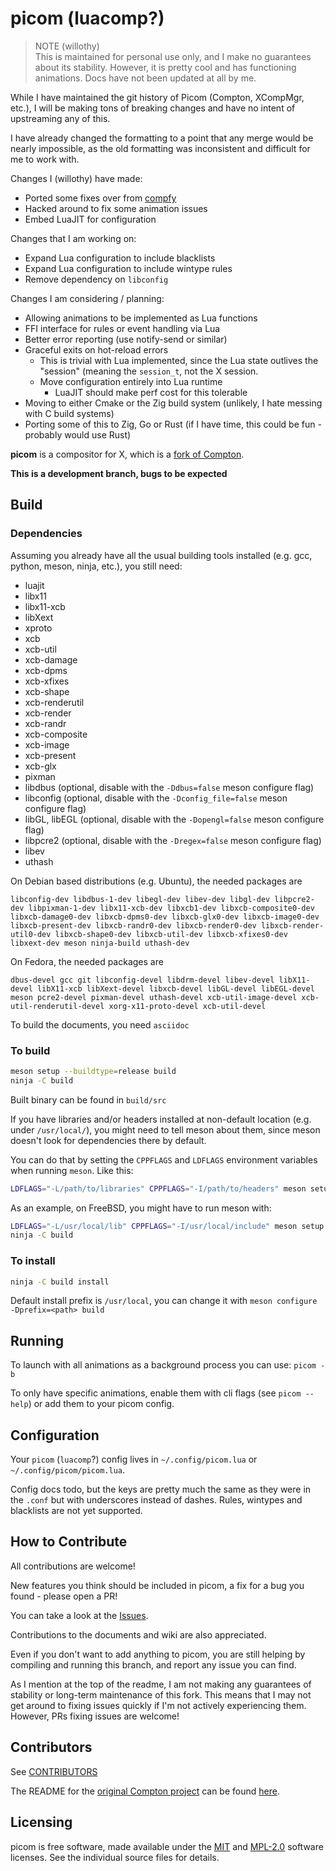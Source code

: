 picom (luacomp?)
=====

> NOTE (willothy) <br>
> This is maintained for personal use only, and I make no guarantees about its stability.
> However, it is pretty cool and has functioning animations.
> Docs have not been updated at all by me.

While I have maintained the git history of Picom (Compton, XCompMgr, etc.), I will be
making tons of breaking changes and have no intent of upstreaming any of this.

I have already changed the formatting to a point that any merge would be nearly impossible,
as the old formatting was inconsistent and difficult for me to work with.

Changes I (willothy) have made:

- Ported some fixes over from [compfy](https://github.com/allusive-dev/compfy)
- Hacked around to fix some animation issues
- Embed LuaJIT for configuration

Changes that I am working on:

- Expand Lua configuration to include blacklists
- Expand Lua configuration to include wintype rules
- Remove dependency on `libconfig`

Changes I am considering / planning:

- Allowing animations to be implemented as Lua functions
- FFI interface for rules or event handling via Lua
- Better error reporting (use notify-send or similar)
- Graceful exits on hot-reload errors
  - This is trivial with Lua implemented, since the Lua state
    outlives the "session" (meaning the `session_t`, not the X session.
  - Move configuration entirely into Lua runtime
    - LuaJIT should make perf cost for this tolerable
- Moving to either Cmake or the Zig build system (unlikely, I hate messing with C build systems)
- Porting some of this to Zig, Go or Rust (if I have time, this could be fun - probably would use Rust)

__picom__ is a compositor for X, which is a [fork of Compton](History.md).

**This is a development branch, bugs to be expected**

## Build

### Dependencies

Assuming you already have all the usual building tools installed (e.g. gcc, python, meson, ninja, etc.), you still need:

- luajit
- libx11
- libx11-xcb
- libXext
- xproto
- xcb
- xcb-util
- xcb-damage
- xcb-dpms
- xcb-xfixes
- xcb-shape
- xcb-renderutil
- xcb-render
- xcb-randr
- xcb-composite
- xcb-image
- xcb-present
- xcb-glx
- pixman
- libdbus (optional, disable with the `-Ddbus=false` meson configure flag)
- libconfig (optional, disable with the `-Dconfig_file=false` meson configure flag)
- libGL, libEGL (optional, disable with the `-Dopengl=false` meson configure flag)
- libpcre2 (optional, disable with the `-Dregex=false` meson configure flag)
- libev
- uthash

On Debian based distributions (e.g. Ubuntu), the needed packages are

```
libconfig-dev libdbus-1-dev libegl-dev libev-dev libgl-dev libpcre2-dev libpixman-1-dev libx11-xcb-dev libxcb1-dev libxcb-composite0-dev libxcb-damage0-dev libxcb-dpms0-dev libxcb-glx0-dev libxcb-image0-dev libxcb-present-dev libxcb-randr0-dev libxcb-render0-dev libxcb-render-util0-dev libxcb-shape0-dev libxcb-util-dev libxcb-xfixes0-dev libxext-dev meson ninja-build uthash-dev
```

On Fedora, the needed packages are

```
dbus-devel gcc git libconfig-devel libdrm-devel libev-devel libX11-devel libX11-xcb libXext-devel libxcb-devel libGL-devel libEGL-devel meson pcre2-devel pixman-devel uthash-devel xcb-util-image-devel xcb-util-renderutil-devel xorg-x11-proto-devel xcb-util-devel
```

To build the documents, you need `asciidoc`

### To build

```bash
meson setup --buildtype=release build
ninja -C build
```

Built binary can be found in `build/src`

If you have libraries and/or headers installed at non-default location (e.g. under `/usr/local/`), you might need to tell meson about them, since meson doesn't look for dependencies there by default.

You can do that by setting the `CPPFLAGS` and `LDFLAGS` environment variables when running `meson`. Like this:

```bash
LDFLAGS="-L/path/to/libraries" CPPFLAGS="-I/path/to/headers" meson setup --buildtype=release build
```

As an example, on FreeBSD, you might have to run meson with:

```bash
LDFLAGS="-L/usr/local/lib" CPPFLAGS="-I/usr/local/include" meson setup --buildtype=release build
ninja -C build
```

### To install

``` bash
ninja -C build install
```

Default install prefix is `/usr/local`, you can change it with `meson configure -Dprefix=<path> build`

## Running

To launch with all animations as a background process you can use:
`picom -b`

To only have specific animations, enable them with cli flags (see `picom --help`) or add them to your picom config.

## Configuration

Your `picom` (`luacomp`?) config lives in `~/.config/picom.lua` or `~/.config/picom/picom.lua`.

Config docs todo, but the keys are pretty much the same as they were in the `.conf` but with
underscores instead of dashes. Rules, wintypes and blacklists are not yet supported.

## How to Contribute

All contributions are welcome!

New features you think should be included in picom, a fix for a bug you found - please open a PR!

You can take a look at the [Issues](https://github.com/willothy/picom/issues).

Contributions to the documents and wiki are also appreciated.

Even if you don't want to add anything to picom, you are still helping by compiling and running this branch, and report any issue you can find.

As I mention at the top of the readme, I am not making any guarantees of stability or long-term maintenance of this fork. This means that I may not
get around to fixing issues quickly if I'm not actively experiencing them. However, PRs fixing issues are welcome!

## Contributors

See [CONTRIBUTORS](CONTRIBUTORS)

The README for the [original Compton project](https://github.com/chjj/compton/) can be found [here](History.md#Compton).

## Licensing

picom is free software, made available under the [MIT](LICENSES/MIT) and [MPL-2.0](LICENSES/MPL-2.0) software
licenses. See the individual source files for details.
